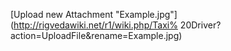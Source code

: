 [Upload new Attachment "Example.jpg"](http://rigvedawiki.net/r1/wiki.php/Taxi%
20Driver?action=UploadFile&rename=Example.jpg)

